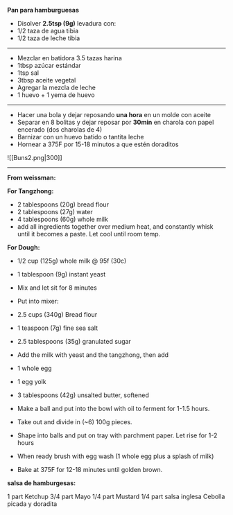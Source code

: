 
**Pan para hamburguesas**

- Disolver **2.5tsp (9g)** levadura con:
- 1/2 taza de agua tibia
- 1/2 taza de leche tibia
---
- Mezclar en batidora 3.5 tazas harina 
- 1tbsp azúcar estándar 
- 1tsp sal
- 3tbsp aceite vegetal
- Agregar la mezcla de leche
- 1 huevo + 1 yema de huevo
---
- Hacer una bola y dejar reposando **una hora** en un molde con aceite
- Separar en 8 bolitas y dejar reposar por **30min** en charola con papel encerado (dos charolas de 4)
- Barnizar con un huevo batido o tantita leche
- Hornear a 375F por 15-18 minutos a que estén doraditos

![[Buns2.png|300]]

---

**From weissman:**

**For Tangzhong:**
- 2 tablespoons (20g) bread flour 
- 2 tablespoons (27g) water 
- 4 tablespoons (60g) whole milk 
- add all ingredients together over medium heat, and constantly whisk until it becomes a paste. Let cool until room temp. 

**For Dough:**
- 1/2 cup (125g) whole milk @ 95f (30c) 
- 1 tablespoon (9g) instant yeast 
- Mix and let sit for 8 minutes

- Put into mixer:
- 2.5 cups (340g) Bread flour 
- 1 teaspoon (7g) fine sea salt 
- 2.5 tablespoons (35g) granulated sugar 
- Add the milk with yeast and the tangzhong, then add 
- 1 whole egg 
- 1 egg yolk 
- 3 tablespoons (42g) unsalted butter, softened

- Make a ball and put into the bowl with oil to ferment for 1-1.5 hours. 
- Take out and divide in (~6) 100g pieces. 
- Shape into balls and put on tray with parchment paper. Let rise for 1-2 hours
- When ready brush with egg wash (1 whole egg plus a splash of milk) 
- Bake at 375F for 12-18 minutes until golden brown.

**salsa de hamburgesas:**

1 part Ketchup
3/4 part Mayo
1/4 part Mustard
1/4 part salsa inglesa
Cebolla picada y doradita
